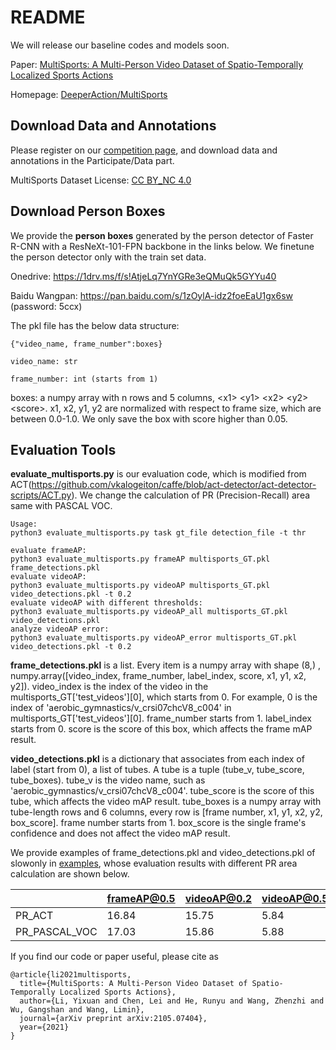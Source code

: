 # README
We will release our baseline codes and models soon.

Paper: [MultiSports: A Multi-Person Video Dataset of Spatio-Temporally Localized Sports Actions](https://arxiv.org/pdf/2105.07404.pdf)

Homepage: [DeeperAction/MultiSports](https://deeperaction.github.io/multisports/)

## Download Data and Annotations

Please register on our [competition page](https://competitions.codalab.org/competitions/32066), and download data and annotations in the Participate/Data part.

MultiSports Dataset License: [CC BY_NC 4.0](https://creativecommons.org/licenses/by-nc/4.0/)

## Download Person Boxes

We provide the **person boxes** generated by the person detector of Faster R-CNN with a ResNeXt-101-FPN backbone in the links below. We finetune the person detector only with the train set data.

Onedrive: https://1drv.ms/f/s!AtjeLq7YnYGRe3eQMuQk5GYYu40

Baidu Wangpan: https://pan.baidu.com/s/1zOylA-idz2foeEaU1gx6sw (password: 5ccx)

The pkl file has the below data structure:
```
{"video_name, frame_number":boxes}

video_name: str

frame_number: int (starts from 1)
```
boxes: a numpy array with n rows and 5 columns, \<x1\> \<y1\> \<x2\> \<y2\> \<score\>. x1, x2, y1, y2 are normalized with respect to frame size, which are between 0.0-1.0. We only save the box with score higher than 0.05.

## Evaluation Tools

**evaluate_multisports.py** is our evaluation code, which is modified from ACT(https://github.com/vkalogeiton/caffe/blob/act-detector/act-detector-scripts/ACT.py). We change the calculation of PR (Precision-Recall) area same with PASCAL VOC.
```
Usage:
python3 evaluate_multisports.py task gt_file detection_file -t thr

evaluate frameAP:
python3 evaluate_multisports.py frameAP multisports_GT.pkl frame_detections.pkl
evaluate videoAP:
python3 evaluate_multisports.py videoAP multisports_GT.pkl video_detections.pkl -t 0.2
evaluate videoAP with different thresholds:
python3 evaluate_multisports.py videoAP_all multisports_GT.pkl video_detections.pkl
analyze videoAP error:
python3 evaluate_multisports.py videoAP_error multisports_GT.pkl video_detections.pkl -t 0.2
```
**frame_detections.pkl** is a list. Every item is a numpy array with shape (8,) , numpy.array([video_index, frame_number, label_index, score, x1, y1, x2, y2]). video_index is the index of the video in the multisports_GT['test_videos'][0], which starts from 0. For example, 0 is the index of 'aerobic_gymnastics/v_crsi07chcV8_c004' in multisports_GT['test_videos'][0]. frame_number starts from 1. label_index starts from 0. score is the score of this box, which affects the frame mAP result.

**video_detections.pkl** is a dictionary that associates from each index of label (start from 0), a list of tubes. A tube is a tuple (tube_v, tube_score, tube_boxes). tube_v is the video name, such as 'aerobic_gymnastics/v_crsi07chcV8_c004'. tube_score is the score of this tube, which affects the video mAP result. tube_boxes is a numpy array with tube-length rows and 6 columns, every row is [frame number, x1, y1, x2, y2, box_score]. frame number starts from 1. box_score is the single frame's confidence and does not affect the video mAP result. 

We provide examples of frame_detections.pkl and video_detections.pkl of slowonly in [examples](https://github.com/MCG-NJU/MultiSports/tree/main/examples), whose evaluation results with different PR area calculation are shown below.

|  | frameAP@0.5 | videoAP@0.2 | videoAP@0.5 |
|---|---|---|:--|
| PR_ACT | 16.84 | 15.75 | 5.84 |
| PR_PASCAL_VOC | 17.03 | 15.86 | 5.88 |



<!-- ## Prediction Example

**submissions.zip** is our example submission file on 50% test set.
 -->

If you find our code or paper useful, please cite as
```
@article{li2021multisports,
  title={MultiSports: A Multi-Person Video Dataset of Spatio-Temporally Localized Sports Actions},
  author={Li, Yixuan and Chen, Lei and He, Runyu and Wang, Zhenzhi and Wu, Gangshan and Wang, Limin},
  journal={arXiv preprint arXiv:2105.07404},
  year={2021}
}
```
